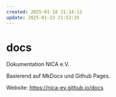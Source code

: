 ```yaml
---
created: 2025-01-18 21:14:12
update: 2025-01-23 21:52:35
---
```


# docs
Dokumentation NICA e.V.

Basierend auf MkDocs und Github Pages.

Website: https://nica-ev.github.io/docs